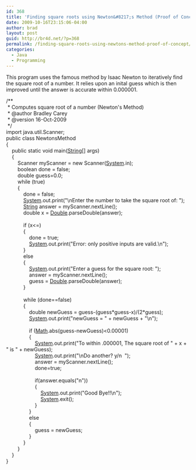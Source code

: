 ```yaml
---
id: 368
title: 'Finding square roots using Newton&#8217;s Method (Proof of Concept)'
date: 2009-10-16T23:15:06-04:00
author: brad
layout: post
guid: http://br4d.net/?p=368
permalink: /finding-square-roots-using-newtons-method-proof-of-concept/
categories:
  - Java
  - Programming
---
```

This program uses the famous method by Isaac Newton to iteratively find the square root of a number. It relies upon an inital guess which is then improved until the answer is accurate within 0.000001.

<!--more-->

<div class="codecolorer-container java default">
  <div class="java codecolorer">
    <span class="co3">/**<br /> &nbsp;* Computes square root of a number (Newton's Method)<br /> &nbsp;* @author Bradley Carey<br /> &nbsp;* @version 16-Oct-2009<br /> &nbsp;*/</span><br /> <span class="kw1">import</span> <span class="co2">java.util.Scanner</span><span class="sy0">;</span><br /> <span class="kw1">public</span> <span class="kw1">class</span> NewtonsMethod<br /> <span class="br0">&#123;</span><br /> &nbsp; &nbsp; <span class="kw1">public</span> <span class="kw1">static</span> <span class="kw4">void</span> main<span class="br0">&#40;</span><a href="http://www.google.com/search?hl=en&q=allinurl%3Adocs.oracle.com+javase+docs+api+string"><span class="kw3">String</span></a><span class="br0">&#91;</span><span class="br0">&#93;</span> args<span class="br0">&#41;</span><br /> &nbsp; &nbsp; <span class="br0">&#123;</span><br /> &nbsp; &nbsp; &nbsp; &nbsp; Scanner myScanner <span class="sy0">=</span> <span class="kw1">new</span> Scanner<span class="br0">&#40;</span><a href="http://www.google.com/search?hl=en&q=allinurl%3Adocs.oracle.com+javase+docs+api+system"><span class="kw3">System</span></a>.<span class="me1">in</span><span class="br0">&#41;</span><span class="sy0">;</span><br /> &nbsp; &nbsp; &nbsp; &nbsp; <span class="kw4">boolean</span> done <span class="sy0">=</span> <span class="kw2">false</span><span class="sy0">;</span><br /> &nbsp; &nbsp; &nbsp; &nbsp; <span class="kw4">double</span> guess<span class="sy0">=</span><span class="nu0">0.0</span><span class="sy0">;</span><br /> &nbsp; &nbsp; &nbsp; &nbsp; <span class="kw1">while</span> <span class="br0">&#40;</span><span class="kw2">true</span><span class="br0">&#41;</span><br /> &nbsp; &nbsp; &nbsp; &nbsp; <span class="br0">&#123;</span><br /> &nbsp; &nbsp; &nbsp; &nbsp; &nbsp; &nbsp; done <span class="sy0">=</span> <span class="kw2">false</span><span class="sy0">;</span><br /> &nbsp; &nbsp; &nbsp; &nbsp; &nbsp; &nbsp; <a href="http://www.google.com/search?hl=en&q=allinurl%3Adocs.oracle.com+javase+docs+api+system"><span class="kw3">System</span></a>.<span class="me1">out</span>.<span class="me1">print</span><span class="br0">&#40;</span><span class="st0">"<span class="es0">\n</span>Enter the number to take the square root of: "</span><span class="br0">&#41;</span><span class="sy0">;</span><br /> &nbsp; &nbsp; &nbsp; &nbsp; &nbsp; &nbsp; <a href="http://www.google.com/search?hl=en&q=allinurl%3Adocs.oracle.com+javase+docs+api+string"><span class="kw3">String</span></a> answer <span class="sy0">=</span> myScanner.<span class="me1">nextLine</span><span class="br0">&#40;</span><span class="br0">&#41;</span><span class="sy0">;</span><br /> &nbsp; &nbsp; &nbsp; &nbsp; &nbsp; &nbsp; <span class="kw4">double</span> x <span class="sy0">=</span> <a href="http://www.google.com/search?hl=en&q=allinurl%3Adocs.oracle.com+javase+docs+api+double"><span class="kw3">Double</span></a>.<span class="me1">parseDouble</span><span class="br0">&#40;</span>answer<span class="br0">&#41;</span><span class="sy0">;</span><br /> &nbsp;<br /> &nbsp; &nbsp; &nbsp; &nbsp; &nbsp; &nbsp; <span class="kw1">if</span> <span class="br0">&#40;</span>x<span class="sy0"><=</span><span class="nu0"></span><span class="br0">&#41;</span><br /> &nbsp; &nbsp; &nbsp; &nbsp; &nbsp; &nbsp; <span class="br0">&#123;</span><br /> &nbsp; &nbsp; &nbsp; &nbsp; &nbsp; &nbsp; &nbsp; &nbsp; done <span class="sy0">=</span> <span class="kw2">true</span><span class="sy0">;</span><br /> &nbsp; &nbsp; &nbsp; &nbsp; &nbsp; &nbsp; &nbsp; &nbsp; <a href="http://www.google.com/search?hl=en&q=allinurl%3Adocs.oracle.com+javase+docs+api+system"><span class="kw3">System</span></a>.<span class="me1">out</span>.<span class="me1">print</span><span class="br0">&#40;</span><span class="st0">"Error: only positive inputs are valid.<span class="es0">\n</span>"</span><span class="br0">&#41;</span><span class="sy0">;</span><br /> &nbsp; &nbsp; &nbsp; &nbsp; &nbsp; &nbsp; <span class="br0">&#125;</span><br /> &nbsp; &nbsp; &nbsp; &nbsp; &nbsp; &nbsp; <span class="kw1">else</span><br /> &nbsp; &nbsp; &nbsp; &nbsp; &nbsp; &nbsp; <span class="br0">&#123;</span><br /> &nbsp; &nbsp; &nbsp; &nbsp; &nbsp; &nbsp; &nbsp; &nbsp; <a href="http://www.google.com/search?hl=en&q=allinurl%3Adocs.oracle.com+javase+docs+api+system"><span class="kw3">System</span></a>.<span class="me1">out</span>.<span class="me1">print</span><span class="br0">&#40;</span><span class="st0">"Enter a guess for the square root: "</span><span class="br0">&#41;</span><span class="sy0">;</span><br /> &nbsp; &nbsp; &nbsp; &nbsp; &nbsp; &nbsp; &nbsp; &nbsp; answer <span class="sy0">=</span> myScanner.<span class="me1">nextLine</span><span class="br0">&#40;</span><span class="br0">&#41;</span><span class="sy0">;</span><br /> &nbsp; &nbsp; &nbsp; &nbsp; &nbsp; &nbsp; &nbsp; &nbsp; guess <span class="sy0">=</span> <a href="http://www.google.com/search?hl=en&q=allinurl%3Adocs.oracle.com+javase+docs+api+double"><span class="kw3">Double</span></a>.<span class="me1">parseDouble</span><span class="br0">&#40;</span>answer<span class="br0">&#41;</span><span class="sy0">;</span><br /> &nbsp; &nbsp; &nbsp; &nbsp; &nbsp; &nbsp; <span class="br0">&#125;</span><br /> &nbsp;<br /> &nbsp; &nbsp; &nbsp; &nbsp; &nbsp; &nbsp; <span class="kw1">while</span> <span class="br0">&#40;</span>done<span class="sy0">==</span><span class="kw2">false</span><span class="br0">&#41;</span><br /> &nbsp; &nbsp; &nbsp; &nbsp; &nbsp; &nbsp; <span class="br0">&#123;</span><br /> &nbsp; &nbsp; &nbsp; &nbsp; &nbsp; &nbsp; &nbsp; &nbsp; <span class="kw4">double</span> newGuess <span class="sy0">=</span> guess<span class="sy0">-</span><span class="br0">&#40;</span>guess<span class="sy0">*</span>guess<span class="sy0">-</span>x<span class="br0">&#41;</span><span class="sy0">/</span><span class="br0">&#40;</span><span class="nu0">2</span><span class="sy0">*</span>guess<span class="br0">&#41;</span><span class="sy0">;</span><br /> &nbsp; &nbsp; &nbsp; &nbsp; &nbsp; &nbsp; &nbsp; &nbsp; <a href="http://www.google.com/search?hl=en&q=allinurl%3Adocs.oracle.com+javase+docs+api+system"><span class="kw3">System</span></a>.<span class="me1">out</span>.<span class="me1">print</span><span class="br0">&#40;</span><span class="st0">"newGuess = "</span> <span class="sy0">+</span> newGuess <span class="sy0">+</span> <span class="st0">"<span class="es0">\n</span>"</span><span class="br0">&#41;</span><span class="sy0">;</span><br /> &nbsp;<br /> &nbsp; &nbsp; &nbsp; &nbsp; &nbsp; &nbsp; &nbsp; &nbsp; <span class="kw1">if</span> <span class="br0">&#40;</span><a href="http://www.google.com/search?hl=en&q=allinurl%3Adocs.oracle.com+javase+docs+api+math"><span class="kw3">Math</span></a>.<span class="me1">abs</span><span class="br0">&#40;</span>guess<span class="sy0">-</span>newGuess<span class="br0">&#41;</span><span class="sy0"><</span><span class="nu0">0.00001</span><span class="br0">&#41;</span><br /> &nbsp; &nbsp; &nbsp; &nbsp; &nbsp; &nbsp; &nbsp; &nbsp; <span class="br0">&#123;</span><br /> &nbsp; &nbsp; &nbsp; &nbsp; &nbsp; &nbsp; &nbsp; &nbsp; &nbsp; &nbsp; <a href="http://www.google.com/search?hl=en&q=allinurl%3Adocs.oracle.com+javase+docs+api+system"><span class="kw3">System</span></a>.<span class="me1">out</span>.<span class="me1">print</span><span class="br0">&#40;</span><span class="st0">"To within .000001, The square root of "</span> <span class="sy0">+</span> x <span class="sy0">+</span> <span class="st0">" is "</span> <span class="sy0">+</span> newGuess<span class="br0">&#41;</span><span class="sy0">;</span><br /> &nbsp; &nbsp; &nbsp; &nbsp; &nbsp; &nbsp; &nbsp; &nbsp; &nbsp; &nbsp; <a href="http://www.google.com/search?hl=en&q=allinurl%3Adocs.oracle.com+javase+docs+api+system"><span class="kw3">System</span></a>.<span class="me1">out</span>.<span class="me1">print</span><span class="br0">&#40;</span><span class="st0">"<span class="es0">\n</span>Do another? y/n &nbsp;"</span><span class="br0">&#41;</span><span class="sy0">;</span><br /> &nbsp; &nbsp; &nbsp; &nbsp; &nbsp; &nbsp; &nbsp; &nbsp; &nbsp; &nbsp; answer <span class="sy0">=</span> myScanner.<span class="me1">nextLine</span><span class="br0">&#40;</span><span class="br0">&#41;</span><span class="sy0">;</span><br /> &nbsp; &nbsp; &nbsp; &nbsp; &nbsp; &nbsp; &nbsp; &nbsp; &nbsp; &nbsp; done<span class="sy0">=</span><span class="kw2">true</span><span class="sy0">;</span><br /> &nbsp;<br /> &nbsp; &nbsp; &nbsp; &nbsp; &nbsp; &nbsp; &nbsp; &nbsp; &nbsp; &nbsp; <span class="kw1">if</span><span class="br0">&#40;</span>answer.<span class="me1">equals</span><span class="br0">&#40;</span><span class="st0">"n"</span><span class="br0">&#41;</span><span class="br0">&#41;</span><br /> &nbsp; &nbsp; &nbsp; &nbsp; &nbsp; &nbsp; &nbsp; &nbsp; &nbsp; &nbsp; <span class="br0">&#123;</span><br /> &nbsp; &nbsp; &nbsp; &nbsp; &nbsp; &nbsp; &nbsp; &nbsp; &nbsp; &nbsp; &nbsp; &nbsp; <a href="http://www.google.com/search?hl=en&q=allinurl%3Adocs.oracle.com+javase+docs+api+system"><span class="kw3">System</span></a>.<span class="me1">out</span>.<span class="me1">print</span><span class="br0">&#40;</span><span class="st0">"Good Bye!!<span class="es0">\n</span>"</span><span class="br0">&#41;</span><span class="sy0">;</span><br /> &nbsp; &nbsp; &nbsp; &nbsp; &nbsp; &nbsp; &nbsp; &nbsp; &nbsp; &nbsp; &nbsp; &nbsp; <a href="http://www.google.com/search?hl=en&q=allinurl%3Adocs.oracle.com+javase+docs+api+system"><span class="kw3">System</span></a>.<span class="me1">exit</span><span class="br0">&#40;</span><span class="nu0"></span><span class="br0">&#41;</span><span class="sy0">;</span><br /> &nbsp; &nbsp; &nbsp; &nbsp; &nbsp; &nbsp; &nbsp; &nbsp; &nbsp; &nbsp; <span class="br0">&#125;</span><br /> &nbsp; &nbsp; &nbsp; &nbsp; &nbsp; &nbsp; &nbsp; &nbsp; <span class="br0">&#125;</span><br /> &nbsp; &nbsp; &nbsp; &nbsp; &nbsp; &nbsp; &nbsp; &nbsp; <span class="kw1">else</span><br /> &nbsp; &nbsp; &nbsp; &nbsp; &nbsp; &nbsp; &nbsp; &nbsp; <span class="br0">&#123;</span><br /> &nbsp; &nbsp; &nbsp; &nbsp; &nbsp; &nbsp; &nbsp; &nbsp; &nbsp; &nbsp; guess <span class="sy0">=</span> newGuess<span class="sy0">;</span><br /> &nbsp; &nbsp; &nbsp; &nbsp; &nbsp; &nbsp; &nbsp; &nbsp; <span class="br0">&#125;</span><br /> &nbsp; &nbsp; &nbsp; &nbsp; &nbsp; &nbsp; <span class="br0">&#125;</span><br /> &nbsp; &nbsp; &nbsp; &nbsp; <span class="br0">&#125;</span><br /> &nbsp; &nbsp; <span class="br0">&#125;</span><br /> <span class="br0">&#125;</span>
  </div>
</div>